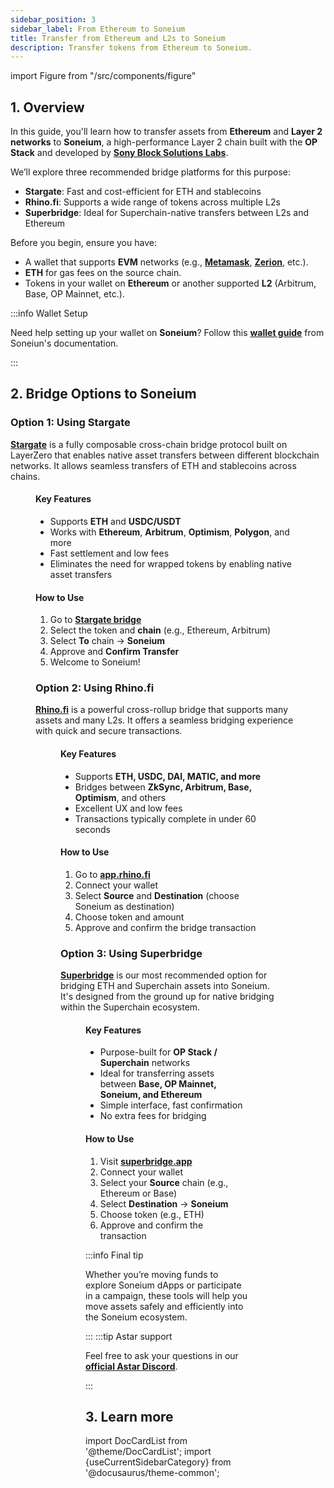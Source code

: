 ```yaml
---
sidebar_position: 3
sidebar_label: From Ethereum to Soneium
title: Transfer from Ethereum and L2s to Soneium
description: Transfer tokens from Ethereum to Soneium.
---
```


import Figure from "/src/components/figure"

## 1. Overview

In this guide, you'll learn how to transfer assets from **Ethereum** and **Layer 2 networks** to **Soneium**, a high-performance Layer 2 chain built with the **OP Stack** and developed by [**Sony Block Solutions Labs**](https://sonyblocksolutionslabs.com/en/).

We’ll explore three recommended bridge platforms for this purpose:

- **Stargate**: Fast and cost-efficient for ETH and stablecoins  
- **Rhino.fi**: Supports a wide range of tokens across multiple L2s  
- **Superbridge**: Ideal for Superchain-native transfers between L2s and Ethereum  

Before you begin, ensure you have:

- A wallet that supports **EVM** networks (e.g., [**Metamask**](https://metamask.io/), [**Zerion**](https://zerion.io/), etc.).
- **ETH** for gas fees on the source chain.
- Tokens in your wallet on **Ethereum** or another supported **L2** (Arbitrum, Base, OP Mainnet, etc.).

:::info Wallet Setup

Need help setting up your wallet on **Soneium**? Follow this [**wallet guide**](https://docs.soneium.org/docs/users/wallets) from Soneiun's documentation.

:::

## 2. Bridge Options to Soneium

### Option 1: Using **Stargate**

[**Stargate**](https://stargate.finance/) is a fully composable cross-chain bridge protocol built on LayerZero that enables native asset transfers between different blockchain networks. It allows seamless transfers of ETH and stablecoins across chains.

<Figure caption="" src={require('/docs/use/how-to-guides/soneium/transfer-tokens/images/ethereum-to-soneium/stargate-x-soneium.jpeg').default} width="100%" />

#### Key Features

- Supports **ETH** and **USDC/USDT**
- Works with **Ethereum**, **Arbitrum**, **Optimism**, **Polygon**, and more
- Fast settlement and low fees
- Eliminates the need for wrapped tokens by enabling native asset transfers

#### How to Use

1. Go to [**Stargate bridge**](https://stargate.finance/bridge)
2. Select the token and **chain** (e.g., Ethereum, Arbitrum)
3. Select **To** chain → **Soneium**
4. Approve and **Confirm Transfer**
5. Welcome to Soneium!

### Option 2: Using **Rhino.fi**

[**Rhino.fi**](https://app.rhino.fi/) is a powerful cross-rollup bridge that supports many assets and many L2s. It offers a seamless bridging experience with quick and secure transactions.

<Figure caption="" src={require('/docs/use/how-to-guides/soneium/transfer-tokens/images/ethereum-to-soneium/rhino-x-soneium.jpeg').default} width="100%" />

#### Key Features

- Supports **ETH, USDC, DAI, MATIC, and more**
- Bridges between **ZkSync, Arbitrum, Base, Optimism**, and others
- Excellent UX and low fees
- Transactions typically complete in under 60 seconds

#### How to Use

1. Go to [**app.rhino.fi**](https://app.rhino.fi)
2. Connect your wallet
3. Select **Source** and **Destination** (choose Soneium as destination)
4. Choose token and amount
5. Approve and confirm the bridge transaction

### Option 3: Using **Superbridge**

[**Superbridge**](https://superbridge.app/) is our most recommended option for bridging ETH and Superchain assets into Soneium. It's designed from the ground up for native bridging within the Superchain ecosystem.

<Figure caption="" src={require('/docs/use/how-to-guides/soneium/transfer-tokens/images/ethereum-to-soneium/superbridge-x-soneium.png').default} width="100%" />

#### Key Features

- Purpose-built for **OP Stack / Superchain** networks
- Ideal for transferring assets between **Base, OP Mainnet, Soneium, and Ethereum**
- Simple interface, fast confirmation
- No extra fees for bridging

#### How to Use

1. Visit [**superbridge.app**](https://superbridge.app/)
2. Connect your wallet
3. Select your **Source** chain (e.g., Ethereum or Base)
4. Select **Destination** → **Soneium**
5. Choose token (e.g., ETH)
6. Approve and confirm the transaction

:::info Final tip

Whether you’re moving funds to explore Soneium dApps or participate in a campaign, these tools will help you move assets safely and efficiently into the Soneium ecosystem. 

:::
:::tip Astar support

Feel free to ask your questions in our [**official Astar Discord**](https://discord.com/invite/AstarNetwork).

:::

## 3. Learn more

import DocCardList from '@theme/DocCardList';
import {useCurrentSidebarCategory} from '@docusaurus/theme-common';

<DocCardList items={useCurrentSidebarCategory().items}/>